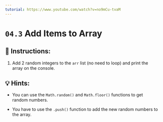 ```yaml
---
tutorial: https://www.youtube.com/watch?v=no9mCu-tvaM
---
```


# `04.3` Add Items to Array

## 📝 Instructions:

1. Add 2 random integers to the `arr` list (no need to loop) and print the array on the console.

## 💡 Hints:

+ You can use the `Math.random()` and `Math.floor()` functions to get random numbers.

+ You have to use the `.push()` function to add the new random numbers to the array.
